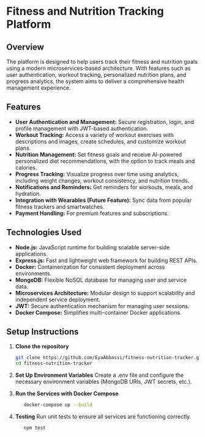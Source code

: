 # Fitness and Nutrition Tracking Platform

## Overview
The platform is designed to help users track their fitness and nutrition goals using a modern microservices-based architecture. With features such as user authentication, workout tracking, personalized nutrition plans, and progress analytics, the system aims to deliver a comprehensive health management experience.

## Features
- **User Authentication and Management:** Secure registration, login, and profile management with JWT-based authentication.
- **Workout Tracking:** Access a variety of workout exercises with descriptions and images, create schedules, and customize workout plans.
- **Nutrition Management:** Set fitness goals and receive AI-powered personalized diet recommendations, with the option to track meals and calories.
- **Progress Tracking:** Visualize progress over time using analytics, including weight changes, workout consistency, and nutrition trends.
- **Notifications and Reminders:** Get reminders for workouts, meals, and hydration.
- **Integration with Wearables (Future Feature):** Sync data from popular fitness trackers and smartwatches.
- **Payment Handling:** For premium features and subscriptions.

## Technologies Used
- **Node.js:** JavaScript runtime for building scalable server-side applications.
- **Express.js:** Fast and lightweight web framework for building REST APIs.
- **Docker:** Containerization for consistent deployment across environments.
- **MongoDB:** Flexible NoSQL database for managing user and service data.
- **Microservices Architecture:** Modular design to support scalability and independent service deployment.
- **JWT:** Secure authentication mechanism for managing user sessions.
- **Docker Compose:** Simplifies multi-container Docker applications.

## Setup Instructions
1. **Clone the repository**
   ```bash
   git clone https://github.com/EyaAbbassi/fitness-nutrition-tracker.git
   cd fitness-nutrition-tracker

2. **Set Up Environment Variables**
   Create a .env file and configure the necessary environment variables (MongoDB URIs, JWT secrets, etc.).

3. **Run the Services with Docker Compose**
   ```bash
      docker-compose up --build

4. **Testing**
   Run unit tests to ensure all services are functioning correctly.
   ```bash
      npm test
